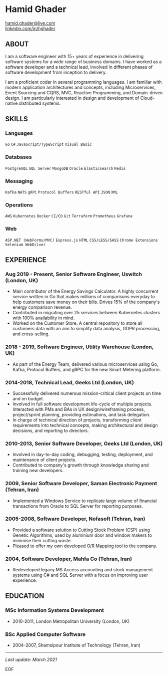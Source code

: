 
# Hamid Ghader 
[hamid.ghader@live.com](mailto:hamid.ghader@live.com)\
[linkedin.com/in/hghader](https://www.linkedin.com/in/hghader)

## ABOUT
I am a software engineer with 15+ years of experience in delivering software systems for a wide range of business domains. I have worked as a software developer and a technical lead, involved in different phases of software development from inception to delivery.

I am a proficient coder in several programming languages. I am familiar with modern application architectures and concepts, including Microservices, Event Sourcing and CQRS, MVC, Reactive Programming, and Domain-driven design. I am particularly interested in design and development of Cloud-native distributed systems.

## SKILLS

### Languages
`Go` `C#` `JavaScript/TypeScript` `Visual Basic`

### Databases
`PostgreSQL` `SQL Server` `MongoDB` `Oracle` `Elasticsearch` `Redis`

### Messaging
`Kafka` `NATS` `gRPC` `Protocol Buffers` `RESTful API` `JSON` `XML`

### Operations
`AWS` `Kubernetes` `Docker` `CI/CD` `Git` `Terraform` `Prometheus` `Grafana`

### Web
`ASP.NET (WebForms/MVC)` `Express.js` `HTML` `CSS/LESS/SASS` `Chrome Extensions` `Selenium WebDriver`

## EXPERIENCE

### Aug 2019 - Present, Senior Software Engineer, Uswitch (London, UK)
- Main contributor of the Energy Savings Calculator. A highly concurrent service written in Go that makes millions of comparisons everyday to help customers save money on their bills. Drives 15% of the company's energy comparison revenue.
- Contributed in migrating over 25 services between Kubernetes clusters with 100% availability in mind.
- Worked on the Customer Store. A central repository to store all customers data with an aim to simplify data analysis, GDPR processing, and cross-selling. 

### 2018 - 2019, Software Engineer, Utility Warehouse (London, UK)
- As part of the Energy Team, delivered various microservices using Go, Kafka, Protocol Buffers, and gRPC for the new Smart Metering platform.

### 2014-2018, Technical Lead, Geeks Ltd (London, UK)
- Successfully delivered numerous mission-critical client projects on time and on budget.
- Involved in full software development life-cycle of multiple projects. Interacted with PMs and BAs in UX design/wireframing process, project/sprint planning, providing estimations, and task delegation.
- In charge of technical direction of projects, transforming client requirements into technical concepts, making architectural and design decisions, and reporting to directors.

### 2010-2013, Senior Software Developer, Geeks Ltd (London, UK)
- Involved in day-to-day coding, debugging, testing, deployment, and maintenance of client projects.
- Contributed to company's growth through knowledge sharing and training new developers.

### 2009, Senior Software Developer, Saman Electronic Payment (Tehran, Iran)
- Implemented a Windows Service to replicate large volume of financial transactions from Oracle to SQL Server for reporting purposes.

### 2005-2008, Software Developer, Nofasoft (Tehran, Iran)
- Provided a software solution to Cutting Stock Problem (CSP) using Genetic Algorithms, used by aluminium door and window makers to minimise their cutting waste.
- Pleased to offer my own developed O/R Mapping tool to the company.

### 2004, Software Developer, Mahfa Co (Tehran, Iran)
- Redeveloped legacy MS Access accounting and stock management systems using C# and SQL Server with a focus on improving user experience.

## EDUCATION

### MSc Information Systems Development
- 2010-2011, London Metropolitan University (London, UK)

### BSc Applied Computer Software
- 2004-2007, Shamsipour Institute of Technology (Tehran, Iran)

---
_Last update: March 2021_

EOF
